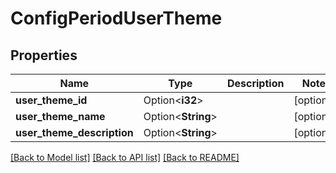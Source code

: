 # ConfigPeriodUserTheme

## Properties

Name | Type | Description | Notes
------------ | ------------- | ------------- | -------------
**user_theme_id** | Option<**i32**> |  | [optional]
**user_theme_name** | Option<**String**> |  | [optional]
**user_theme_description** | Option<**String**> |  | [optional]

[[Back to Model list]](../README.md#documentation-for-models) [[Back to API list]](../README.md#documentation-for-api-endpoints) [[Back to README]](../README.md)


